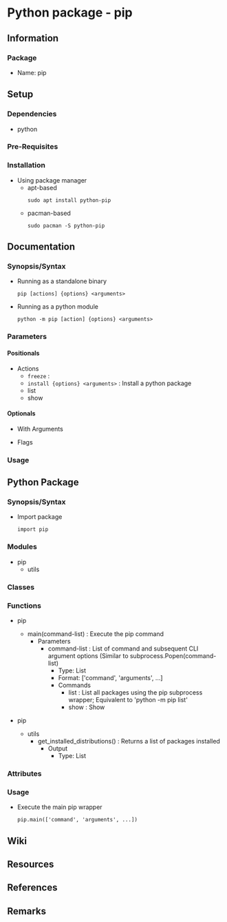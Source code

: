 # Python package - pip

## Information
### Package
+ Name: pip

## Setup
### Dependencies
+ python

### Pre-Requisites

### Installation
- Using package manager
    - apt-based
        ```console
        sudo apt install python-pip
        ```
    - pacman-based
        ```console
        sudo pacman -S python-pip
        ```

## Documentation
### Synopsis/Syntax
- Running as a standalone binary
    ```console
    pip [actions] {options} <arguments>
    ```

- Running as a python module
    ```console
    python -m pip [action] {options} <arguments>
    ```

### Parameters
#### Positionals
- Actions
    + `freeze` : 
    + `install {options} <arguments>` : Install a python package
    + list
    + show

#### Optionals
- With Arguments

- Flags

### Usage

## Python Package
### Synopsis/Syntax
- Import package
    ```console
    import pip
    ```

### Modules
- pip
    - utils

### Classes

### Functions
- pip
    - main(command-list) : Execute the pip command
        - Parameters
            - command-list : List of command and subsequent CLI argument options (Similar to subprocess.Popen(command-list)
                + Type: List
                + Format: ['command', 'arguments', ...]
                - Commands
                    - list : List all packages using the pip subprocess wrapper; Equivalent to 'python -m pip list'
                    - show : Show 

- pip
    - utils
        - get_installed_distributions() : Returns a list of packages installed
             - Output
                 + Type: List

### Attributes

### Usage
- Execute the main pip wrapper
    ```console
    pip.main(['command', 'arguments', ...])
    ```

## Wiki

## Resources

## References

## Remarks